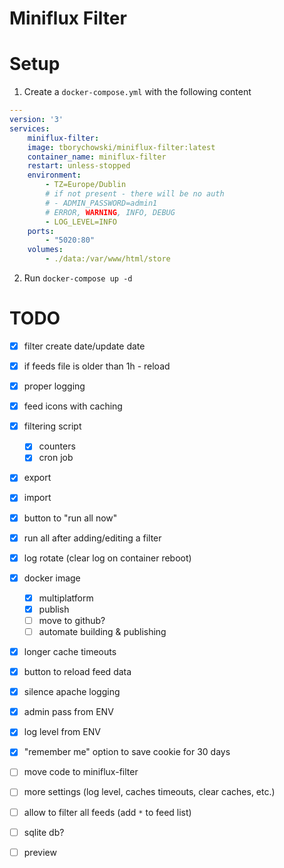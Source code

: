 Miniflux Filter
==================

# Setup
1. Create a `docker-compose.yml` with the following content

```yml
---
version: '3'
services:
    miniflux-filter:
    image: tborychowski/miniflux-filter:latest
    container_name: miniflux-filter
    restart: unless-stopped
    environment:
        - TZ=Europe/Dublin
        # if not present - there will be no auth
        # - ADMIN_PASSWORD=admin1
        # ERROR, WARNING, INFO, DEBUG
        - LOG_LEVEL=INFO
    ports:
        - "5020:80"
    volumes:
        - ./data:/var/www/html/store
```
2. Run `docker-compose up -d`

# TODO
- [x] filter create date/update date
- [x] if feeds file is older than 1h - reload
- [x] proper logging
- [x] feed icons with caching

- [x] filtering script
  - [x] counters
  - [x] cron job

- [x] export
- [x] import
- [x] button to "run all now"
- [x] run all after adding/editing a filter
- [x] log rotate (clear log on container reboot)

- [x] docker image
  - [x] multiplatform
  - [x] publish
  - [ ] move to github?
  - [ ] automate building & publishing

- [x] longer cache timeouts
- [x] button to reload feed data
- [x] silence apache logging

- [x] admin pass from ENV
- [x] log level from ENV
- [x] "remember me" option to save cookie for 30 days

- [ ] move code to miniflux-filter
- [ ] more settings (log level, caches timeouts, clear caches, etc.)
- [ ] allow to filter all feeds (add `*` to feed list)
- [ ] sqlite db?
- [ ] preview
